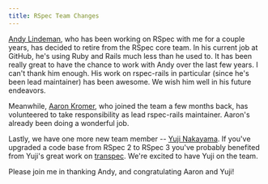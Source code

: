 ```yaml
---
title: RSpec Team Changes
---
```


[Andy Lindeman](http://www.andylindeman.com/), who has been working on RSpec
with me for a couple years, has decided to retire from the RSpec core team.
In his current job at GitHub, he's using Ruby and Rails much less than
he used to. It has been really great to have the chance to work with Andy
over the last few years. I can't thank him enough. His work on
rspec-rails in particular (since he's been lead maintainer) has been
awesome. We wish him well in his future endeavors.

Meanwhile, [Aaron Kromer](http://aaronkromer.com/), who joined the team
a few months back, has volunteered to take responsibility as lead
rspec-rails maintainer. Aaron's already been doing a wonderful job.

Lastly, we have one more new team member -- [Yuji Nakayama](http://yujinakayama.me/).
If you've upgraded a code base from RSpec 2 to RSpec 3 you've probably
benefited from Yuji's great work on [transpec](http://yujinakayama.me/transpec/).
We're excited to have Yuji on the team.

Please join me in thanking Andy, and congratulating Aaron and Yuji!
